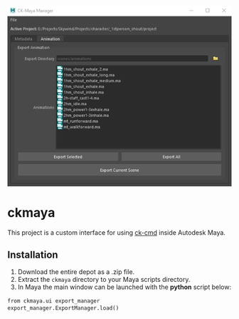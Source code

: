 ![](images/managerui.png)
# ckmaya
This project is a custom interface for using [ck-cmd](https://github.com/aerisarn/ck-cmd) inside Autodesk Maya.

## Installation
1. Download the entire depot as a .zip file.
2. Extract the `ckmaya` directory to your Maya scripts directory. 
3. In Maya the main window can be launched with the **python** script below:

```
from ckmaya.ui export_manager
export_manager.ExportManager.load()
```

